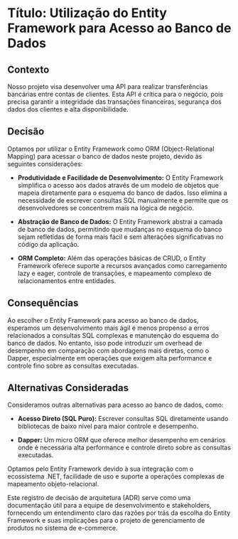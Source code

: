 # Título: Utilização do Entity Framework para Acesso ao Banco de Dados

## Contexto
Nosso projeto visa desenvolver uma API para realizar transferências bancárias entre contas de clientes. Esta API é crítica para o negócio, pois precisa garantir a integridade das transações financeiras, segurança dos dados dos clientes e alta disponibilidade.

## Decisão
Optamos por utilizar o Entity Framework como ORM (Object-Relational Mapping) para acessar o banco de dados neste projeto, devido às seguintes considerações:

- **Produtividade e Facilidade de Desenvolvimento:** O Entity Framework simplifica o acesso aos dados através de um modelo de objetos que mapeia diretamente para o esquema do banco de dados. Isso elimina a necessidade de escrever consultas SQL manualmente e permite que os desenvolvedores se concentrem mais na lógica de negócio.

- **Abstração de Banco de Dados:** O Entity Framework abstrai a camada de banco de dados, permitindo que mudanças no esquema do banco sejam refletidas de forma mais fácil e sem alterações significativas no código da aplicação.

- **ORM Completo:** Além das operações básicas de CRUD, o Entity Framework oferece suporte a recursos avançados como carregamento lazy e eager, controle de transações, e mapeamento complexo de relacionamentos entre entidades.

## Consequências
Ao escolher o Entity Framework para acesso ao banco de dados, esperamos um desenvolvimento mais ágil e menos propenso a erros relacionados a consultas SQL complexas e manutenção do esquema do banco de dados. No entanto, isso pode introduzir um overhead de desempenho em comparação com abordagens mais diretas, como o Dapper, especialmente em operações que exigem alta performance e controle fino sobre as consultas executadas.

## Alternativas Consideradas
Consideramos outras alternativas para acesso ao banco de dados, como:

- **Acesso Direto (SQL Puro):** Escrever consultas SQL diretamente usando bibliotecas de baixo nível para maior controle e desempenho.

- **Dapper:** Um micro ORM que oferece melhor desempenho em cenários onde é necessária alta performance e controle direto sobre as consultas executadas.

Optamos pelo Entity Framework devido à sua integração com o ecossistema .NET, facilidade de uso e suporte a operações complexas de mapeamento objeto-relacional.

Este registro de decisão de arquitetura (ADR) serve como uma documentação útil para a equipe de desenvolvimento e stakeholders, fornecendo um entendimento claro das razões por trás da escolha do Entity Framework e suas implicações para o projeto de gerenciamento de produtos no sistema de e-commerce.